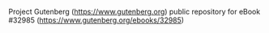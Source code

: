 Project Gutenberg (https://www.gutenberg.org) public repository for eBook #32985 (https://www.gutenberg.org/ebooks/32985)

